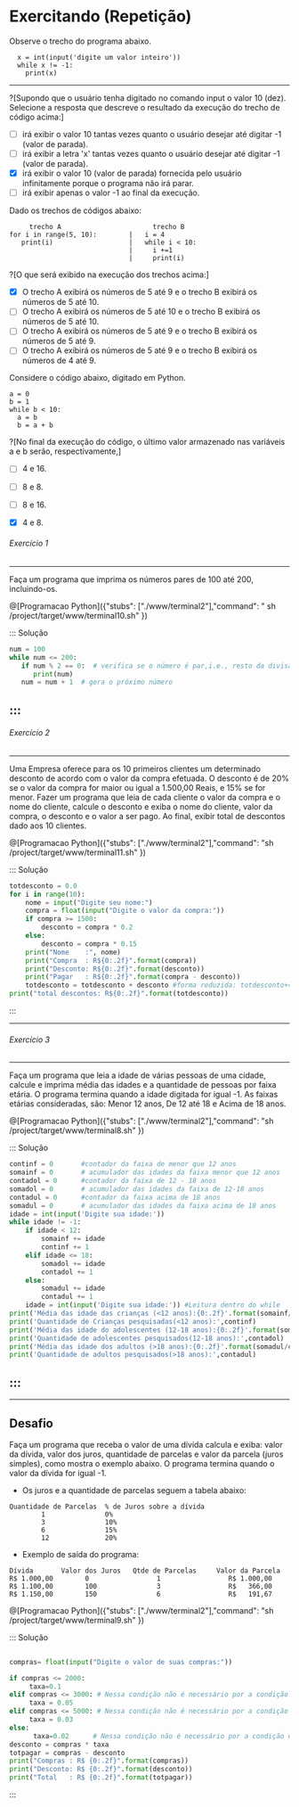 # Exercitando (Repetição)

Observe o trecho do programa abaixo.
``` 
  x = int(input('digite um valor inteiro'))
  while x != -1:
    print(x)
```
---
?[Supondo que o usuário tenha digitado no comando input o valor 10 (dez). Selecione a resposta que descreve o resultado da execução do trecho de código acima:]
-[ ] irá exibir o valor 10 tantas vezes quanto o usuário desejar até digitar -1 (valor de parada).
-[ ] irá exibir a letra 'x' tantas vezes quanto o usuário desejar até digitar -1 (valor de parada).
-[x] irá exibir o valor 10 (valor de parada) fornecida pelo usuário infinitamente porque o programa não irá parar.
-[ ] irá exibir apenas o valor -1 ao final da execução.

Dado os trechos de códigos abaixo:
```
     trecho A                       trecho B
for i in range(5, 10):        |   i = 4
   print(i)                   |   while i < 10:
                              |     i +=1 
                              |     print(i)                                             
```
?[O que será exibido na execução dos trechos acima:]
-[x] O trecho A exibirá os números de 5 até 9 e o trecho B exibirá os números de 5 até 10.
-[ ] O trecho A exibirá os números de 5 até 10 e o trecho B exibirá os números de 5 até 10.
-[ ] O trecho A exibirá os números de 5 até 9 e o trecho B exibirá os números de 5 até 9.
-[ ] O trecho A exibirá os números de 5 até 9 e o trecho B exibirá os números de 4 até 9.

Considere o código abaixo, digitado em Python.
```
a = 0
b = 1
while b < 10:
  a = b
  b = a + b
```    
?[No final da execução do código, o último valor armazenado nas variáveis a e b serão, respectivamente,]
-[ ] 4 e 16.
-[ ] 8 e 8.
-[ ] 8 e 16.
-[x] 4 e 8.


###### Exercício 1  
----
Faça um programa que imprima os números pares de 100 até 200, incluindo-os.

@[Programacao Python]({"stubs": ["./www/terminal2"],"command": " sh /project/target/www/terminal10.sh" })
 
::: Solução

``` python
num = 100
while num <= 200:
   if num % 2 == 0:  # verifica se o número é par,i.e., resto da divisão (%) do número por dois é igual a zero 
      print(num)
   num = num + 1  # gera o próximo número
```
:::
---
###### Exercício 2  
----
Uma Empresa oferece para os 10 primeiros clientes um determinado desconto de acordo com o valor da compra efetuada. O desconto é de 20% se o valor da compra for maior ou igual a 1.500,00 Reais, e 15% se for menor. Fazer um programa que leia de cada cliente o valor da compra e o nome do cliente, calcule o desconto e exiba o nome do cliente, valor da compra, o desconto e o valor a ser pago. Ao final, exibir total de descontos dado aos 10 clientes. 

@[Programacao Python]({"stubs": ["./www/terminal2"],"command": "sh /project/target/www/terminal11.sh" })

::: Solução

``` python
totdesconto = 0.0
for i in range(10):
    nome = input("Digite seu nome:")
    compra = float(input("Digite o valor da compra:"))
    if compra >= 1500:
        desconto = compra * 0.2
    else:
        desconto = compra * 0.15
    print("Nome    :", nome)
    print("Compra  : R${0:.2f}".format(compra))    
    print("Desconto: R${0:.2f}".format(desconto))
    print("Pagar   : R${0:.2f}".format(compra - desconto))
    totdesconto = totdesconto + desconto #forma reduzida: totdesconto+= desconto
print("total descontos: R${0:.2f}".format(totdesconto))   
```
:::

---
###### Exercício 3  
----
Faça um programa que leia a idade de várias pessoas de uma cidade, calcule e imprima média das idades e a quantidade de pessoas por faixa etária. O programa termina quando a idade digitada for igual -1. As faixas etárias consideradas, são: Menor 12 anos, De 12 até 18 e Acima de 18 anos.
 
 @[Programacao Python]({"stubs": ["./www/terminal2"],"command": "sh /project/target/www/terminal8.sh" })
 
::: Solução

``` python
continf = 0       #contador da faixa de menor que 12 anos
somainf = 0       # acumulador das idades da faixa menor que 12 anos
contadol = 0      #contador da faixa de 12 - 18 anos
somadol = 0       # acumulador das idades da faixa de 12-18 anos
contadul = 0      #contador da faixa acima de 18 anos
somadul = 0       # acumulador das idades da faixa acima de 18 anos
idade = int(input('Digite sua idade:'))
while idade != -1:
    if idade < 12:
        somainf += idade
        continf += 1
    elif idade <= 18:
        somadol += idade
        contadol += 1
    else:
        somadul += idade
        contadul += 1
    idade = int(input('Digite sua idade:')) #Leitura dentro do while
print('Média das idade das crianças (<12 anos):{0:.2f}'.format(somainf/continf))
print('Quantidade de Crianças pesquisadas(<12 anos):',continf)    
print('Média das idade do adolescentes (12-18 anos):{0:.2f}'.format(somadol/contadol))
print('Quantidade de adolescentes pesquisados(12-18 anos):',contadol) 
print('Média das idade dos adultos (>18 anos):{0:.2f}'.format(somadul/contadul))
print('Quantidade de adultos pesquisados(>18 anos):',contadul) 

```
:::
----
----
Desafio
----
Faça um programa que receba o valor de uma dívida calcula e exiba: valor da dívida, valor dos juros, quantidade de parcelas e valor da parcela (juros simples), como mostra o exemplo abaixo. O programa termina quando o valor da dívida for igual -1.

+	Os juros e a quantidade de parcelas seguem a tabela abaixo:
```
Quantidade de Parcelas	% de Juros sobre a dívida
        1				0%
        3				10%
        6				15%
        12		    	20%
```
+	Exemplo de saída do programa:
```
Dívida       Valor dos Juros   Qtde de Parcelas     Valor da Parcela
R$ 1.000,00        0                 1                 R$ 1.000,00
R$ 1.100,00        100               3                 R$   366,00
R$ 1.150,00        150               6                 R$   191,67
```


@[Programacao Python]({"stubs": ["./www/terminal2"],"command": "sh /project/target/www/terminal9.sh" })
 
::: Solução
```python
 
compras= float(input("Digite o valor de suas compras:"))

if compras <= 2000:
     taxa=0.1
elif compras <= 3000: # Nessa condição não é necessário por a condição de maior que 2000, pois nesse if já é maior que 2000*/
     taxa = 0.05     
elif compras <= 5000: # Nessa condição não é necessário por a condição de maior que 3000, pois nesse if já é maior que 3000*/
     taxa = 0.03    
else:
      taxa=0.02      # Nessa condição não é necessário por a condição de maior que 2000, pois nesse if já é maior que 2000*/        
desconto = compras * taxa
totpagar = compras - desconto
print("Compras : R$ {0:.2f}".format(compras))
print("Desconto: R$ {0:.2f}".format(desconto))
print("Total   : R$ {0:.2f}".format(totpagar))

```
:::
